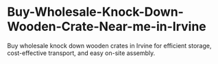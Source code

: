 # Buy-Wholesale-Knock-Down-Wooden-Crate-Near-me-in-Irvine
Buy wholesale knock down wooden crates in Irvine for efficient storage, cost-effective transport, and easy on-site assembly.
